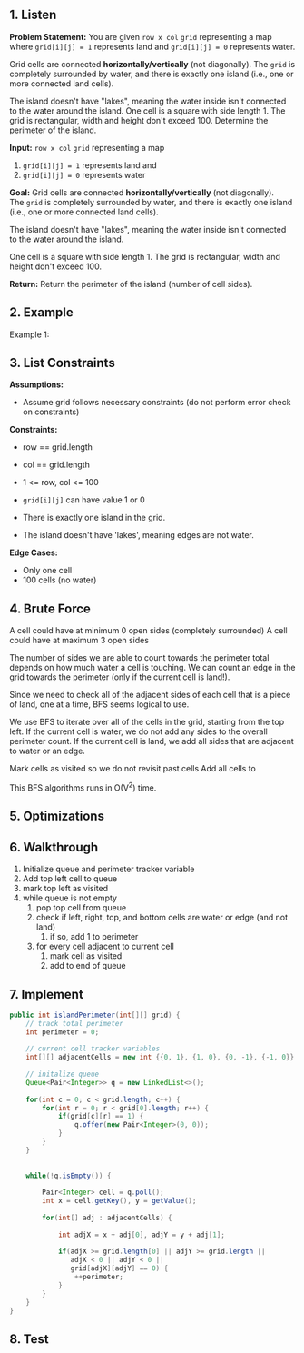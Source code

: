 ## 1. Listen

**Problem Statement:**
You are given `row x col` `grid` representing a map where `grid[i][j] = 1` represents land and `grid[i][j] = 0` represents water.

Grid cells are connected **horizontally/vertically** (not diagonally). The `grid` is completely surrounded by water, and there is exactly one island (i.e., one or more connected land cells).

The island doesn't have "lakes", meaning the water inside isn't connected to the water around the island. One cell is a square with side length 1. The grid is rectangular, width and height don't exceed 100. Determine the perimeter of the island.

**Input:**
`row x col` `grid` representing a map 
1. `grid[i][j] = 1` represents land 
    and 
2. `grid[i][j] = 0` represents water

**Goal:**
Grid cells are connected **horizontally/vertically** (not diagonally). The `grid` is completely surrounded by water, and there is exactly one island (i.e., one or more connected land cells).

The island doesn't have "lakes", meaning the water inside isn't connected to the water around the island.

One cell is a square with side length 1. 
The grid is rectangular, width and height don't exceed 100. 

**Return:**
Return the perimeter of the island (number of cell sides).
## 2. Example

Example 1:

## 3. List Constraints

**Assumptions:**
- Assume grid follows necessary constraints (do not perform error check on constraints) 

**Constraints:**
- row == grid.length
- col == grid.length
- 1 <= row, col <= 100
- `grid[i][j]` can have value 1 or 0

- There is exactly one island in the grid.
- The island doesn't have 'lakes', meaning edges are not water.

**Edge Cases:**
- Only one cell
- 100 cells (no water)
## 4. Brute Force

A cell could have at minimum 0 open sides (completely surrounded)
A cell could have at maximum 3 open sides

The number of sides we are able to count towards the perimeter total depends on how much water a cell is touching. We can count an edge in the grid towards the perimeter (only if the current cell is land!).

Since we need to check all of the adjacent sides of each cell that is a piece of land, one at a time, BFS seems logical to use.

We use BFS to iterate over all of the cells in the grid, starting from the top left.
	If the current cell is water, we do not add any sides to the overall perimeter count.
	If the current cell is land, we add all sides that are adjacent to water or an edge.

Mark cells as visited so we do not revisit past cells
Add all cells to 


This BFS algorithms runs in O(V<sup>2</sup>) time.
## 5. Optimizations


## 6. Walkthrough

1. Initialize queue and perimeter tracker variable
2. Add top left cell to queue
3. mark top left as visited
4. while queue is not empty
	1. pop top cell from queue
	2. check if left, right, top, and bottom cells are water or edge (and not land)
		1. if so, add 1 to perimeter
	3. for every cell adjacent to current cell
		1. mark cell as visited
		2. add to end of queue
## 7. Implement

```Java
public int islandPerimeter(int[][] grid) {
	// track total perimeter
	int perimeter = 0;
	
	// current cell tracker variables
	int[][] adjacentCells = new int {{0, 1}, {1, 0}, {0, -1}, {-1, 0}}
	
	// initalize queue
	Queue<Pair<Integer>> q = new LinkedList<>();
	
	for(int c = 0; c < grid.length; c++) {
		for(int r = 0; r < grid[0].length; r++) {
			if(grid[c][r] == 1) {
				q.offer(new Pair<Integer>(0, 0));
			}
		}
	}
	
	
	while(!q.isEmpty()) {
		
		Pair<Integer> cell = q.poll();
		int x = cell.getKey(), y = getValue();
		
		for(int[] adj : adjacentCells) {
			
			int adjX = x + adj[0], adjY = y + adj[1];
			
			if(adjX >= grid.length[0] || adjY >= grid.length || 
			   adjX < 0 || adjY < 0 || 
			   grid[adjX][adjY] == 0) {
				++perimeter;
			}
		}
	}
}
```
## 8. Test